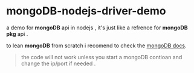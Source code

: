 # mongoDB-nodejs-driver-demo
a demo for **mongoDB** api in nodejs , it's just like a refrence for **mongoDB pkg** api .

to lean **mongoDB** from scratch i recomend to check the [mongoDB docs](https://www.mongodb.com/docs/).


> the code will not work unless  you start a mongoDB contioan and change the ip/port if needed .

